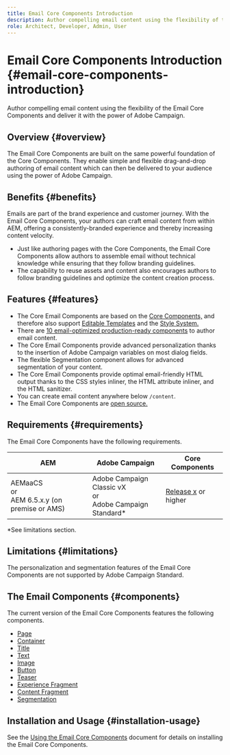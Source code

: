 ```yaml
---
title: Email Core Components Introduction
description: Author compelling email content using the flexibility of the Email Core Components and deliver it with the power of Adobe Campaign. 
role: Architect, Developer, Admin, User
---
```


# Email Core Components Introduction {#email-core-components-introduction}

Author compelling email content using the flexibility of the Email Core Components and deliver it with the power of Adobe Campaign.

## Overview {#overview}

The Email Core Components are built on the same powerful foundation of the Core Components. They enable simple and flexible drag-and-drop authoring of email content which can then be delivered to your audience using the power of Adobe Campaign.

## Benefits {#benefits}

Emails are part of the brand experience and customer journey. With the Email Core Components, your authors can craft email content from within AEM, offering a consistently-branded experience and thereby increasing content velocity.

* Just like authoring pages with the Core Components, the Email Core Components allow authors to assemble email without technical knowledge while ensuring that they follow branding guidelines.
* The capability to reuse assets and content also encourages authors to follow branding guidelines and optimize the content creation process.

## Features {#features}

* The Core Email Components are based on the [Core Components,](/help/introduction.md) and therefore also support [Editable Templates](https://experienceleague.adobe.com/docs/experience-manager-cloud-service/sites/authoring/features/templates.html) and the [Style System.](https://experienceleague.adobe.com/docs/experience-manager-cloud-service/content/sites/authoring/features/style-system.html)
* There are [10 email-optimized production-ready components](#components) to author email content.
* The Core Email Components provide advanced personalization thanks to the insertion of Adobe Campaign variables on most dialog fields.
* The flexible Segmentation component allows for advanced segmentation of your content.
* The Core Email Components provide optimal email-friendly HTML output thanks to the CSS styles inliner, the HTML attribute inliner, and the HTML sanitizer.
* You can create email content anywhere below `/content`.
* The Email Core Components are [open source.](https://github.com/adobe/aem-core-email-components)

## Requirements {#requirements}

The Email Core Components have the following requirements.

|AEM|Adobe Campaign|Core Components|
|---|---|---|
|AEMaaCS<br>or<br>AEM 6.5.x.y (on premise or AMS)|Adobe Campaign Classic vX<br>or<br>Adobe Campaign Standard*|[Release x](/help/versions.md) or higher|

*See limitations section.

## Limitations {#limitations}

The personalization and segmentation features of the Email Core Components are not supported by Adobe Campaign Standard.

## The Email Components {#components}

The current version of the Email Core Components features the following components.

* [Page](components/page.md)
* [Container](components/container.md)
* [Title](components/title.md)
* [Text](components/text.md)
* [Image](components/image.md)
* [Button](components/button.md)
* [Teaser](components/teaser.md)
* [Experience Fragment](components/experience-fragment.md)
* [Content Fragment](components/content-fragment.md)
* [Segmentation](components/segmentation.md)

## Installation and Usage {#installation-usage}

See the [Using the Email Core Components](using.md) document for details on installing the Email Core Components.
